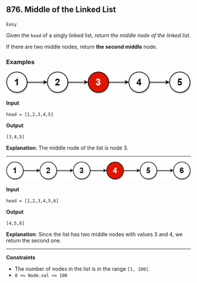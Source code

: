 ## 876. Middle of the Linked List

`Easy`

Given the `head` of a singly linked list, *return the middle node of the linked list*.

If there are two middle nodes, return **the second middle** node.

### Examples

![](lc-midlist1.jpg)

**Input**
```
head = [1,2,3,4,5]
```

**Output**
```
[3,4,5]
```

**Explanation**: The middle node of the list is node 3.

---

![](lc-midlist2.jpg)

**Input**
```
head = [1,2,3,4,5,6]
```

**Output**
```
[4,5,6]
```

**Explanation**: Since the list has two middle nodes with values 3 and 4, we return the second one.

---

**Constraints**

* The number of nodes in the list is in the range `[1, 100]`.
* `0 <= Node.val <= 100`